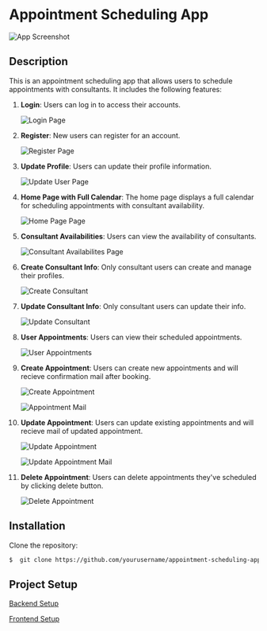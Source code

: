 # Appointment Scheduling App


![App Screenshot](github_images/Home.PNG)



## Description


This is an appointment scheduling app that allows users to schedule appointments with consultants. It includes the following features:


1. **Login**: Users can log in to access their accounts.

    ![Login Page](github_images/Login.PNG)


2. **Register**: New users can register for an account.

    ![Register Page](github_images/Register.PNG)


3. **Update Profile**: Users can update their profile information.

    ![Update User Page](github_images/Update%20User.PNG)


4. **Home Page with Full Calendar**: The home page displays a full calendar for scheduling appointments with consultant availability.

    ![Home Page Page](github_images/Home.PNG)


5. **Consultant Availabilities**: Users can view the availability of consultants.

    ![Consultant Availabilites Page](github_images/Consultant%20availabilities.PNG)


6. **Create Consultant Info**: Only consultant users can create and manage their profiles.

    ![Create Consultant](github_images/create%20consultant%20info.PNG)


7. **Update Consultant Info**: Only consultant users can update their info.

    ![Update Consultant](github_images/update%20consultant%20info.PNG)


8. **User Appointments**: Users can view their scheduled appointments.

    ![User Appointments](github_images/My%20Appointments.PNG)


9. **Create Appointment**: Users can create new appointments and will recieve confirmation mail after booking.

    ![Create Appointment](github_images/create%20appointment.PNG)

    ![Appointment Mail](github_images/create%20appointment%20mail.PNG)


10. **Update Appointment**: Users can update existing appointments and will recieve mail of updated appointment.

    ![Update Appointment](github_images/update%20appointment.PNG)

    ![Update Appointment Mail](github_images/update%20appointment%20mail.PNG)


11. **Delete Appointment**: Users can delete appointments they've scheduled by clicking delete button.

    ![Delete Appointment](github_images/My%20Appointments.PNG)



## Installation

Clone the repository:
```bash
$  git clone https://github.com/yourusername/appointment-scheduling-app.git
```


## Project Setup 
[Backend Setup](https://github.com/Asad474/Appointment-Scheduling-App/tree/main/backend)

[Frontend Setup](https://github.com/Asad474/Appointment-Scheduling-App/tree/main/frontend)
